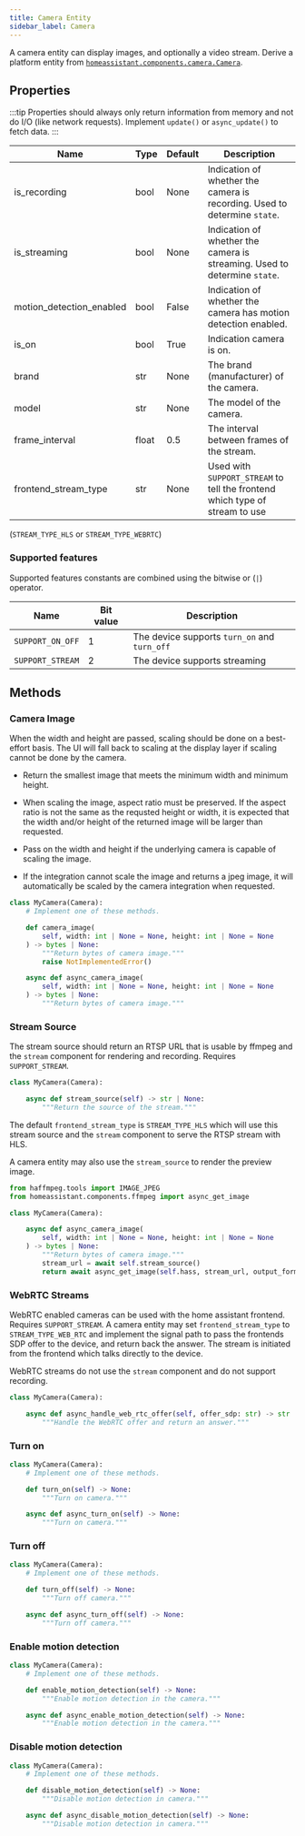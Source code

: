 ```yaml
---
title: Camera Entity
sidebar_label: Camera
---
```


A camera entity can display images, and optionally a video stream. Derive a platform entity from [`homeassistant.components.camera.Camera`](https://github.com/home-assistant/core/blob/dev/homeassistant/components/camera/__init__.py).

## Properties

:::tip
Properties should always only return information from memory and not do I/O (like network requests). Implement `update()` or `async_update()` to fetch data.
:::

| Name | Type | Default | Description
| ---- | ---- | ------- | -----------
| is_recording | bool | None | Indication of whether the camera is recording. Used to determine `state`.
| is_streaming | bool | None | Indication of whether the camera is streaming. Used to determine `state`.
| motion_detection_enabled | bool | False | Indication of whether the camera has motion detection enabled.
| is_on | bool | True | Indication camera is on.
| brand | str | None | The brand (manufacturer) of the camera.
| model | str | None | The model of the camera.
| frame_interval | float | 0.5 | The interval between frames of the stream.
| frontend_stream_type | str | None | Used with `SUPPORT_STREAM` to tell the frontend which type of stream to use
(`STREAM_TYPE_HLS` or `STREAM_TYPE_WEBRTC`)

### Supported features

Supported features constants are combined using the bitwise or (`|`) operator.

| Name                               | Bit value | Description                                                                                 |
| ---------------------------------- | --- | ------------------------------------------------------------------------------------------- |
| `SUPPORT_ON_OFF`       |   1 | The device supports `turn_on` and `turn_off` |
| `SUPPORT_STREAM`       |   2 | The device supports streaming |

## Methods

### Camera Image

When the width and height are passed, scaling should be done on a best-effort basis. The UI will fall back to scaling at the display layer if scaling cannot be done by the camera.

- Return the smallest image that meets the minimum width and minimum height.

- When scaling the image, aspect ratio must be preserved. If the aspect ratio is not the same as the requsted height or width, it is expected that the width and/or height of the returned image will be larger than requested.

- Pass on the width and height if the underlying camera is capable of scaling the image.

- If the integration cannot scale the image and returns a jpeg image, it will automatically be scaled by the camera integration when requested.

```python
class MyCamera(Camera):
    # Implement one of these methods.

    def camera_image(
        self, width: int | None = None, height: int | None = None
    ) -> bytes | None:
        """Return bytes of camera image."""
        raise NotImplementedError()

    async def async_camera_image(
        self, width: int | None = None, height: int | None = None
    ) -> bytes | None:
        """Return bytes of camera image."""

```

### Stream Source

The stream source should return an RTSP URL that is usable by ffmpeg and the `stream` component for rendering and recording. Requires `SUPPORT_STREAM`.

```python
class MyCamera(Camera):

    async def stream_source(self) -> str | None:
        """Return the source of the stream."""

```

The default `frontend_stream_type` is `STREAM_TYPE_HLS` which will use this stream source and the `stream` component to serve the RTSP stream with HLS.

A camera entity may also use the `stream_source` to render the preview image.

```python
from haffmpeg.tools import IMAGE_JPEG
from homeassistant.components.ffmpeg import async_get_image

class MyCamera(Camera):

    async def async_camera_image(
        self, width: int | None = None, height: int | None = None
    ) -> bytes | None:
        """Return bytes of camera image."""
        stream_url = await self.stream_source()
        return await async_get_image(self.hass, stream_url, output_format=IMAGE_JPEG)
```

### WebRTC Streams

WebRTC enabled cameras can be used with the home assistant frontend. Requires `SUPPORT_STREAM`. A camera entity may set `frontend_stream_type` to `STREAM_TYPE_WEB_RTC` and implement the signal path to pass the frontends SDP offer to the
device, and return back the answer. The stream is initiated from the frontend which talks directly to the device.

WebRTC streams do not use the `stream` component and do not support recording.

```python
class MyCamera(Camera):

    async def async_handle_web_rtc_offer(self, offer_sdp: str) -> str | None:
        """Handle the WebRTC offer and return an answer."""
```

### Turn on

```python
class MyCamera(Camera):
    # Implement one of these methods.

    def turn_on(self) -> None:
        """Turn on camera."""

    async def async_turn_on(self) -> None:
        """Turn on camera."""
```

### Turn off

```python
class MyCamera(Camera):
    # Implement one of these methods.

    def turn_off(self) -> None:
        """Turn off camera."""

    async def async_turn_off(self) -> None:
        """Turn off camera."""
```

### Enable motion detection

```python
class MyCamera(Camera):
    # Implement one of these methods.

    def enable_motion_detection(self) -> None:
        """Enable motion detection in the camera."""

    async def async_enable_motion_detection(self) -> None:
        """Enable motion detection in the camera."""
```

### Disable motion detection

```python
class MyCamera(Camera):
    # Implement one of these methods.

    def disable_motion_detection(self) -> None:
        """Disable motion detection in camera."""

    async def async_disable_motion_detection(self) -> None:
        """Disable motion detection in camera."""
```
